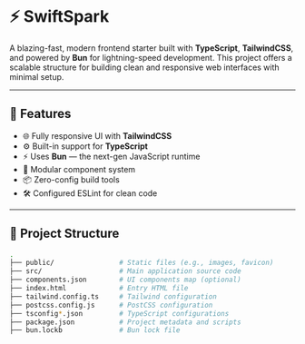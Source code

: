 # ⚡ SwiftSpark

A blazing-fast, modern frontend starter built with **TypeScript**, **TailwindCSS**, and powered by **Bun** for lightning-speed development. This project offers a scalable structure for building clean and responsive web interfaces with minimal setup.

---

## 🚀 Features

- 🌐 Fully responsive UI with **TailwindCSS**
- ⚙️ Built-in support for **TypeScript**
- ⚡ Uses **Bun** — the next-gen JavaScript runtime
- 🧩 Modular component system
- 📦 Zero-config build tools
- 🛠️ Configured ESLint for clean code

---

## 📁 Project Structure

```bash
.
├── public/                # Static files (e.g., images, favicon)
├── src/                   # Main application source code
├── components.json        # UI components map (optional)
├── index.html             # Entry HTML file
├── tailwind.config.ts     # Tailwind configuration
├── postcss.config.js      # PostCSS configuration
├── tsconfig*.json         # TypeScript configurations
├── package.json           # Project metadata and scripts
├── bun.lockb              # Bun lock file
